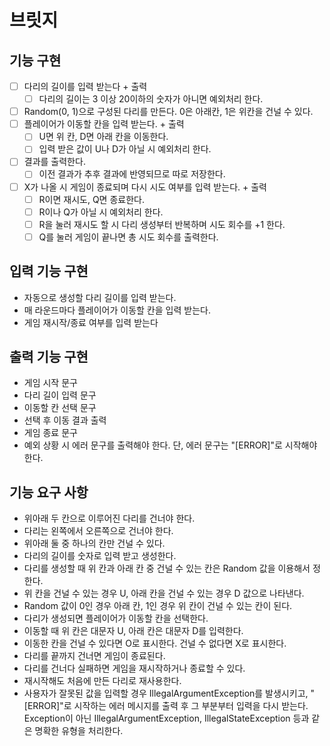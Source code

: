 # 브릿지

## 기능 구현
* [ ] 다리의 길이를 입력 받는다 + 출력
  * [ ] 다리의 길이는 3 이상 20이하의 숫자가 아니면 예외처리 한다.
* [ ] Random(0, 1)으로 구성된 다리를 만든다. 0은 아래칸, 1은 위칸을 건널 수 있다.
* [ ] 플레이어가 이동할 칸을 입력 받는다. + 출력
  * [ ] U면 위 칸, D면 아래 칸을 이동한다.
  * [ ] 입력 받은 값이 U나 D가 아닐 시 예외처리 한다.
* [ ] 결과를 출력한다.
  * [ ] 이전 결과가 추후 결과에 반영되므로 따로 저장한다.
* [ ] X가 나올 시 게임이 종료되며 다시 시도 여부를 입력 받는다. + 출력
  * [ ] R이면 재시도, Q면 종료한다.
  * [ ] R이나 Q가 아닐 시 예외처리 한다.
  * [ ] R을 눌러 재시도 할 시 다리 생성부터 반복하며 시도 회수를 +1 한다. 
  * [ ] Q를 눌러 게임이 끝나면 총 시도 회수를 출력한다.

## 입력 기능 구현
* 자동으로 생성할 다리 길이를 입력 받는다.
* 매 라운드마다 플레이어가 이동할 칸을 입력 받는다.
* 게임 재시작/종료 여부를 입력 받는다

## 출력 기능 구현

* 게임 시작 문구
* 다리 길이 입력 문구
* 이동할 칸 선택 문구
* 선택 후 이동 결과 출력
* 게임 종료 문구
* 예외 상황 시 에러 문구를 출력해야 한다. 단, 에러 문구는 "[ERROR]"로 시작해야 한다.

## 기능 요구 사항

* 위아래 두 칸으로 이루어진 다리를 건너야 한다.
* 다리는 왼쪽에서 오른쪽으로 건너야 한다.
* 위아래 둘 중 하나의 칸만 건널 수 있다.
* 다리의 길이를 숫자로 입력 받고 생성한다.
* 다리를 생성할 때 위 칸과 아래 칸 중 건널 수 있는 칸은 Random 값을 이용해서 정한다.
* 위 칸을 건널 수 있는 경우 U, 아래 칸을 건널 수 있는 경우 D 값으로 나타낸다.
* Random 값이 0인 경우 아래 칸, 1인 경우 위 칸이 건널 수 있는 칸이 된다.
* 다리가 생성되면 플레이어가 이동할 칸을 선택한다.
* 이동할 때 위 칸은 대문자 U, 아래 칸은 대문자 D를 입력한다.
* 이동한 칸을 건널 수 있다면 O로 표시한다. 건널 수 없다면 X로 표시한다.
* 다리를 끝까지 건너면 게임이 종료된다.
* 다리를 건너다 실패하면 게임을 재시작하거나 종료할 수 있다.
* 재시작해도 처음에 만든 다리로 재사용한다.
* 사용자가 잘못된 값을 입력할 경우 IllegalArgumentException를 발생시키고, "[ERROR]"로 시작하는 에러 메시지를 출력 후 그 부분부터 입력을 다시 받는다.
Exception이 아닌 IllegalArgumentException, IllegalStateException 등과 같은 명확한 유형을 처리한다.
